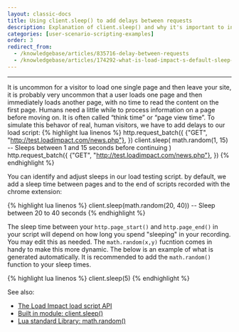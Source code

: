 ```yaml
---
layout: classic-docs
title: Using client.sleep() to add delays between requests
description: Explanation of client.sleep() and why it's important to include in your load scripts
categories: [user-scenario-scripting-examples]
order: 3
redirect_from:
  - /knowledgebase/articles/835716-delay-between-requests
  - /knowledgebase/articles/174292-what-is-load-impact-s-default-sleep-time
---
```


***

It is uncommon for a visitor to load one single page and then leave your site, it is probably very uncommon that a user loads one page and then immediately loads another page, with no time to read the content on the first page. Humans need a little while to process information on a page before moving on. It is often called “think time” or “page view time”. To simulate this behavor of real, human visitors, we have to add delays to our load script:
{% highlight lua linenos %}
 http.request_batch({
     {"GET", "http://test.loadimpact.com/news.php"},
 })
 client.sleep(
    math.random(1, 15) -- Sleeps between 1 and 15 seconds before continuing
 )
 http.request_batch({
     {"GET", "http://test.loadimpact.com/news.php"},
 })
 {% endhighlight %}

You can identify and adjust sleeps in our load testing script. by default, we add a sleep time between pages and to the end of scripts recorded with the chrome extension:

{% highlight lua linenos %}
client.sleep(math.random(20, 40)) -- Sleep between 20 to 40 seconds
{% endhighlight %}

The sleep time between your `http.page_start()` and `http.page_end()` in your script will depend on how long you spend "sleeping" in your recording. You may edit this as needed. The `math.random(x,y)` fucntion comes in handy to make this more dynamic. The below is an example of what is generated automatically. It is recommended to add the `math.random()` function to your sleep times.

{% highlight lua linenos %}
client.sleep(5)
{% endhighlight %}


See also:

- [The Load Impact load script API](https://loadimpact.com/load-script-api)
- [Built in module: client.sleep()](https://loadimpact.com/load-script-api#client-sleep)
- [Lua standard Library: math.random() ](http://www.lua.org/manual/5.1/manual.html#pdf-math.random)
